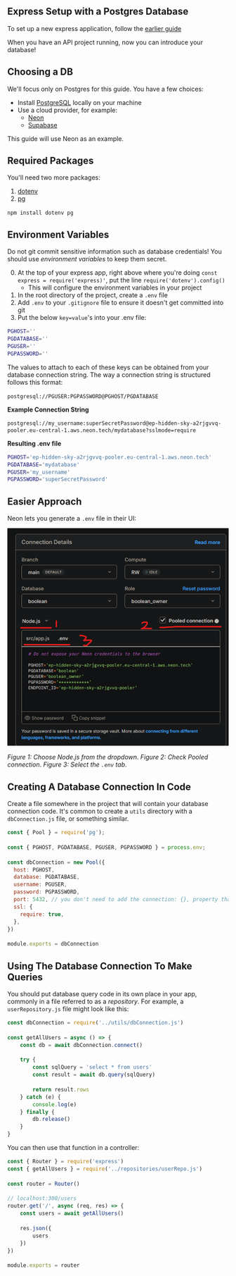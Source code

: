 ## Express Setup with a Postgres Database
To set up a new express application, follow the [earlier guide](https://github.com/boolean-uk/api-express-setup)

When you have an API project running, now you can introduce your database!

## Choosing a DB

We'll focus only on Postgres for this guide. You have a few choices:

- Install [PostgreSQL](https://www.postgresql.org/) locally on your machine
- Use a cloud provider, for example:
  - [Neon](https://neon.tech)
  - [Supabase](https://supabase.com/)

This guide will use Neon as an example.

## Required Packages

You'll need two more packages:

1. [dotenv](https://www.npmjs.com/package/dotenv)
2. [pg](https://node-postgres.com/)

`npm install dotenv pg`

## Environment Variables

Do not git commit sensitive information such as database credentials! You should use _environment variables_ to keep them secret.

0. At the top of your express app, right above where you're doing `const express = require('express)'`, put the line `require('dotenv').config()`
	- This will configure the environment variables in your project
2. In the root directory of the project, create a `.env` file
3. Add `.env` to your `.gitignore` file to ensure it doesn't get committed into git
4. Put the below `key=value`'s into your .env file:
```bash
PGHOST=''
PGDATABASE=''
PGUSER=''
PGPASSWORD=''
```

The values to attach to each of these keys can be obtained from your database connection string. The way a connection string is structured follows this format:

`postgresql://PGUSER:PGPASSWORD@PGHOST/PGDATABASE`

**Example Connection String**
```
postgresql://my_username:superSecretPassword@ep-hidden-sky-a2rjgvvq-pooler.eu-central-1.aws.neon.tech/mydatabase?sslmode=require
```

**Resulting .env file**
```bash
PGHOST='ep-hidden-sky-a2rjgvvq-pooler.eu-central-1.aws.neon.tech'
PGDATABASE='mydatabase'
PGUSER='my_username'
PGPASSWORD='superSecretPassword'
```

## Easier Approach

Neon lets you generate a `.env` file in their UI:

![](./db_env.png)

_Figure 1: Choose Node.js from the dropdown_. _Figure 2: Check Pooled connection_. _Figure 3: Select the `.env` tab_.

## Creating A Database Connection In Code

Create a file somewhere in the project that will contain your database connection code. It's common to create a `utils` directory with a `dbConnection.js` file, or something similar.

```js
const { Pool } = require('pg');

const { PGHOST, PGDATABASE, PGUSER, PGPASSWORD } = process.env;

const dbConnection = new Pool({
  host: PGHOST,
  database: PGDATABASE,
  username: PGUSER,
  password: PGPASSWORD,
  port: 5432, // you don't need to add the connection: {}, property that Neon includes in their code snippet
  ssl: {
    require: true,
  },
})

module.exports = dbConnection
```

## Using The Database Connection To Make Queries

You should put database query code in its own place in your app, commonly in a file referred to as a _repository_. For example, a `userRepository.js` file might look like this:

```js
const dbConnection = require('../utils/dbConnection.js')

const getAllUsers = async () => {
	const db = await dbConnection.connect()

	try {
		const sqlQuery = 'select * from users'
		const result = await db.query(sqlQuery)

		return result.rows
	} catch (e) {
		console.log(e)
	} finally {
		db.release()
	}
}
```

You can then use that function in a controller:

```js
const { Router } = require('express')
const { getAllUsers } = require('../repositories/userRepo.js')

const router = Router()

// localhost:300/users
router.get('/', async (req, res) => {
	const users = await getAllUsers()

	res.json({
		users
	})
})

module.exports = router
```
